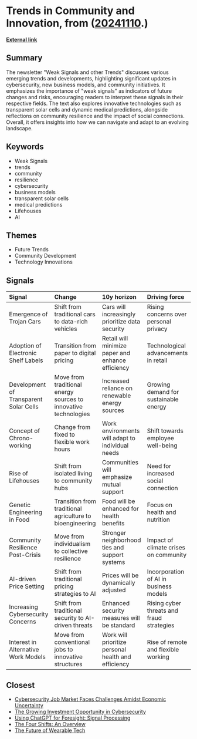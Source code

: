 # __Trends in Community and Innovation__, from ([20241110](https://kghosh.substack.com/p/20241110).)

__[External link](https://competia.substack.com/p/lifehouses-trojan-cars-and-beneighboring?publication_id=271335&post_id=149154590&isFreemail=true&r=1f5d2s&triedRedirect=true)__



## Summary

The newsletter "Weak Signals and other Trends" discusses various emerging trends and developments, highlighting significant updates in cybersecurity, new business models, and community initiatives. It emphasizes the importance of "weak signals" as indicators of future changes and risks, encouraging readers to interpret these signals in their respective fields. The text also explores innovative technologies such as transparent solar cells and dynamic medical predictions, alongside reflections on community resilience and the impact of social connections. Overall, it offers insights into how we can navigate and adapt to an evolving landscape.

## Keywords

* Weak Signals
* trends
* community
* resilience
* cybersecurity
* business models
* transparent solar cells
* medical predictions
* Lifehouses
* AI

## Themes

* Future Trends
* Community Development
* Technology Innovations

## Signals

| Signal                                 | Change                                                          | 10y horizon                                         | Driving force                             |
|:---------------------------------------|:----------------------------------------------------------------|:----------------------------------------------------|:------------------------------------------|
| Emergence of Trojan Cars               | Shift from traditional cars to data-rich vehicles               | Cars will increasingly prioritize data security     | Rising concerns over personal privacy     |
| Adoption of Electronic Shelf Labels    | Transition from paper to digital pricing                        | Retail will minimize paper and enhance efficiency   | Technological advancements in retail      |
| Development of Transparent Solar Cells | Move from traditional energy sources to innovative technologies | Increased reliance on renewable energy sources      | Growing demand for sustainable energy     |
| Concept of Chrono-working              | Change from fixed to flexible work hours                        | Work environments will adapt to individual needs    | Shift towards employee well-being         |
| Rise of Lifehouses                     | Shift from isolated living to community hubs                    | Communities will emphasize mutual support           | Need for increased social connection      |
| Genetic Engineering in Food            | Transition from traditional agriculture to bioengineering       | Food will be enhanced for health benefits           | Focus on health and nutrition             |
| Community Resilience Post-Crisis       | Move from individualism to collective resilience                | Stronger neighborhood ties and support systems      | Impact of climate crises on community     |
| AI-driven Price Setting                | Shift from traditional pricing strategies to AI                 | Prices will be dynamically adjusted                 | Incorporation of AI in business models    |
| Increasing Cybersecurity Concerns      | Shift from traditional security to AI-driven threats            | Enhanced security measures will be standard         | Rising cyber threats and fraud strategies |
| Interest in Alternative Work Models    | Move from conventional jobs to innovative structures            | Work will prioritize personal health and efficiency | Rise of remote and flexible working       |

## Closest

* [Cybersecurity Job Market Faces Challenges Amidst Economic Uncertainty](0ab36af538bf262c85b73fa7e7bd657f)
* [The Growing Investment Opportunity in Cybersecurity](211803931bfabc324f12ad1524640ef1)
* [Using ChatGPT for Foresight: Signal Processing](d3ca03ec9e48516fa3d82a78cf2d61c0)
* [The Four Shifts: An Overview](0506cba04945d4f8cf25bf2399d36a46)
* [The Future of Wearable Tech](a81c4775b91ccd0db3e1b84da893ac6f)